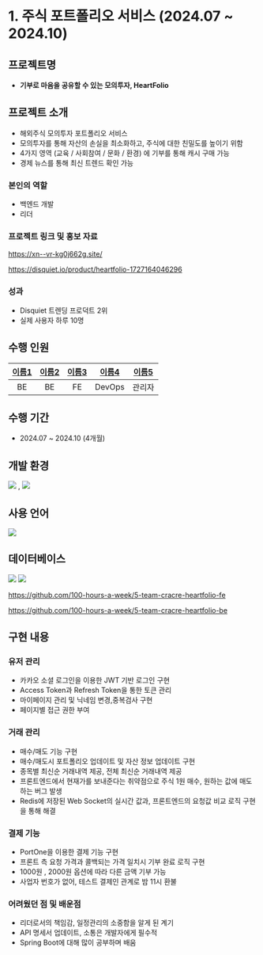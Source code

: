 # 1. 주식 포트폴리오 서비스 (2024.07 ~ 2024.10)

## 프로젝트명

- **기부로 마음을 공유할 수 있는 모의투자, HeartFolio**

## 프로젝트 소개

- 해외주식 모의투자 포트폴리오 서비스
- 모의투자를 통해 자산의 손실을 최소화하고, 주식에 대한 친밀도를 높이기 위함
- 4가지 영역 (교육 / 사회참여 / 문화 / 환경) 에 기부를 통해 캐시 구매 가능
- 경제 뉴스를 통해 최신 트렌드 확인 가능

### 본인의 역할

- 백엔드 개발
- 리더

### 프로젝트 링크 및 홍보 자료

https://xn--vr-kg0j662g.site/

https://disquiet.io/product/heartfolio-1727164046296

### 성과

- Disquiet 트렌딩 프로덕트 2위
- 실제 사용자 하루 10명

## 수행 인원

| [이름1](https://github.com/이름1) | [이름2](https://github.com/이름2) | [이름3](https://github.com/이름3) | [이름4](https://github.com/이름4) | [이름5](https://github.com/이름5) |
|:---:|:---:|:---:|:---:|:---:|
| BE | BE | FE | DevOps | 관리자 |


## 수행 기간

- 2024.07 ~ 2024.10 (4개월)

## 개발 환경

<img src="https://img.shields.io/badge/spring-6DB33F?style=for-the-badge&logo=spring&logoColor=white"> , <img src="https://img.shields.io/badge/react-61DAFB?style=for-the-badge&logo=react&logoColor=black"> 

## 사용 언어

<img src="https://img.shields.io/badge/java-007396?style=for-the-badge&logo=java&logoColor=white">

## 데이터베이스

<img src="https://img.shields.io/badge/mariaDB-003545?style=for-the-badge&logo=mariaDB&logoColor=white">

<img src="https://img.shields.io/badge/github-181717?style=for-the-badge&logo=github&logoColor=white">

https://github.com/100-hours-a-week/5-team-cracre-heartfolio-fe

https://github.com/100-hours-a-week/5-team-cracre-heartfolio-be

## 구현 내용

### 유저 관리

- 카카오 소셜 로그인을 이용한 JWT 기반 로그인 구현
- Access Token과 Refresh Token을 통한 토큰 관리
- 마이페이지 관리 및 닉네임 변경,중복검사 구현
- 페이지별 접근 권한 부여

### 거래 관리

- 매수/매도 기능 구현
- 매수/매도시 포트폴리오 업데이트 및 자산 정보 업데이트 구현
- 종목별 최신순 거래내역 제공, 전체 최신순 거래내역 제공
- 프론트엔드에서 현재가를 보내준다는 취약점으로 주식 1원 매수, 원하는 값에 매도하는 버그 발생
- Redis에 저장된 Web Socket의 실시간 값과, 프론트엔드의 요청값 비교 로직 구현을 통해 해결

### 결제 기능

- PortOne을 이용한 결제 기능 구현
- 프론트 측 요청 가격과 콜백되는 가격 일치시 기부 완료 로직 구현
- 1000원 , 2000원 옵션에 따라 다른 금액 기부 가능
- 사업자 번호가 없어, 테스트 결제인 관계로 밤 11시 환불

### 어려웠던 점 및 배운점

- 리더로서의 책임감, 일정관리의 소중함을 알게 된 계기
- API 명세서 업데이트, 소통은 개발자에게 필수적
- Spring Boot에 대해 많이 공부하며 배움
